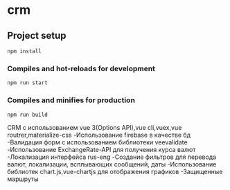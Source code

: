 # crm

## Project setup
```
npm install
```

### Compiles and hot-reloads for development
```
npm run start
```

### Compiles and minifies for production
```
npm run build
```

CRM с использованием vue 3(Options API),vue cli,vuex,vue routrer,materialize-css
-Использование firebase в качестве бд
-Валидация форм с использованием библиотеки veevalidate
-Использование ExchangeRate-API для получения курса валют
-Локализация интерфейса rus-eng
-Создание фильтров для перевода валют, локализации, всплывающих сообщений, даты
-Использование библиотек chart.js,vue-chartjs для отображения графиков
-Защищенные маршруты
